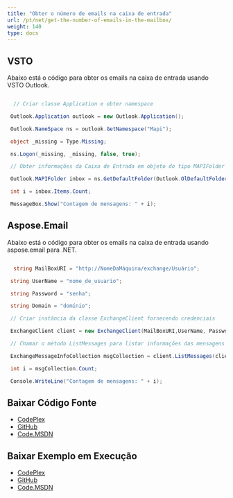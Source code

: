 ```yaml
---
title: "Obter o número de emails na caixa de entrada"
url: /pt/net/get-the-number-of-emails-in-the-mailbox/
weight: 140
type: docs
---
```


## **VSTO**
Abaixo está o código para obter os emails na caixa de entrada usando VSTO Outlook.

``` cs

  // Criar classe Application e obter namespace

 Outlook.Application outlook = new Outlook.Application();

 Outlook.NameSpace ns = outlook.GetNamespace("Mapi");

 object _missing = Type.Missing;

 ns.Logon(_missing, _missing, false, true);

 // Obter informações da Caixa de Entrada em objeto do tipo MAPIFolder

 Outlook.MAPIFolder inbox = ns.GetDefaultFolder(Outlook.OlDefaultFolders.olFolderInbox);

 int i = inbox.Items.Count;

 MessageBox.Show("Contagem de mensagens: " + i);

```
## **Aspose.Email**
Abaixo está o código para obter os emails na caixa de entrada usando aspose.email para .NET.

``` cs

  string MailBoxURI = "http://NomeDaMáquina/exchange/Usuário";

 string UserName = "nome_de_usuario";

 string Password = "senha";

 string Domain = "domínio";

 // Criar instância da classe ExchangeClient fornecendo credenciais

 ExchangeClient client = new ExchangeClient(MailBoxURI,UserName, Password, Domain);

 // Chamar o método ListMessages para listar informações das mensagens da Caixa de Entrada

 ExchangeMessageInfoCollection msgCollection = client.ListMessages(client.MailboxInfo.InboxUri);

 int i = msgCollection.Count;

 Console.WriteLine("Contagem de mensagens: " + i);

```
## **Baixar Código Fonte**
- [CodePlex](https://asposeemailvsto.codeplex.com/SourceControl/latest#Code)
- [GitHub](https://github.com/aspose-email/Aspose.Email-for-.NET/tree/master/Plugins/Aspose.Email%20Vs%20VSTO%20Outlook/Code%20Comparison%20of%20Common%20Features/Get%20the%20number%20of%20emails%20in%20the%20mailbox)
- [Code.MSDN](https://code.msdn.microsoft.com/Code-Comparison-of-common-4e0f39b8/view/SourceCode#content)
## **Baixar Exemplo em Execução**
- [CodePlex](https://asposeemailvsto.codeplex.com/releases/view/620910)
- [GitHub](https://github.com/aspose-email/Aspose.Email-for-.NET/releases/tag/AsposeEmailVsVSTOv1.2)
- [Code.MSDN](https://code.msdn.microsoft.com/Code-Comparison-of-common-4e0f39b8)